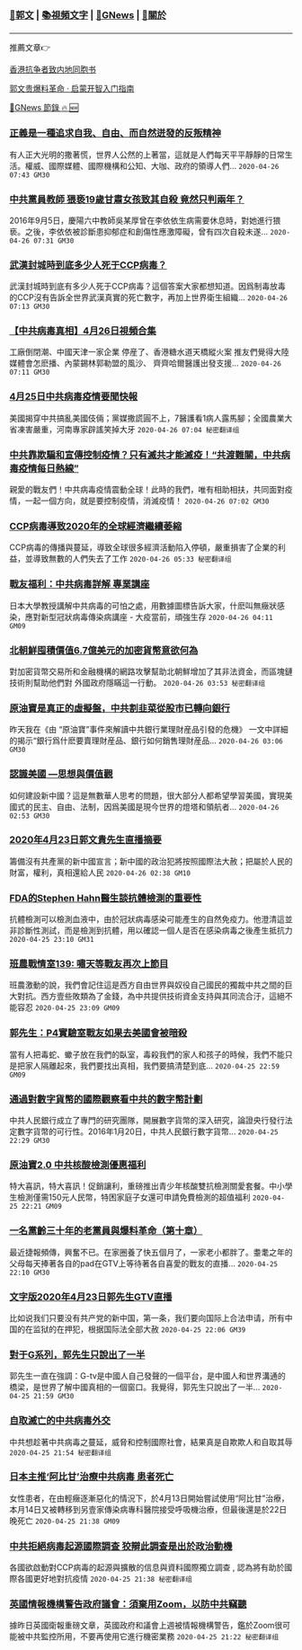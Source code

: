 ###  [:eagle:郭文](https://github.com/ourhimalayas/txt) | [:books:視頻文字](https://github.com/ourhimalayas/txt/blob/master/content/README.md) | [:newspaper:GNews](https://github.com/ourhimalayas/txt/blob/master/content/gnews/README.md) | [:pray:關於](https://github.com/ourhimalayas/home/tree/master/about)
---

推薦文章:point_right:

[香港抗争者致内地同胞书](https://github.com/ourhimalayas/news/blob/master/2019/08/a_letter_from_the_hong_kong_people.md)

[郭文贵爆料革命 · 启蒙开智入门指南](https://github.com/ourhimalayas/txt/issues/1)

[:newspaper:GNews 節錄 :fire: :new:](https://github.com/ourhimalayas/txt/blob/master/content/gnews/README.md) 



### [正義是一種追求自我、自由、而自然迸發的反叛精神](/content/gnews/1/README.md)

有人正大光明的撒著慌，世界人公然的上著當，這就是人們每天平平靜靜的日常生活。權威、國際媒體、國際機構和公知、大咖、政府的領導人們...  `2020-04-26 07:43 GM30`

### [中共黨員教師 猥亵19歲甘肅女孩致其自殺 竟然只判兩年？](/content/gnews/2/README.md)

2016年9月5日，慶陽六中教師吳某厚曾在李依依生病需要休息時，對她進行猥亵。之後，李依依被診斷患抑郁症和創傷性應激障礙，曾有四次自殺未遂...  `2020-04-26 07:31 GM30`

### [武漢封城時到底多少人死于CCP病毒？](/content/gnews/3/README.md)

武漢封城時到底有多少人死于CCP病毒？這個答案大家都想知道。因爲制毒放毒的CCP沒有告訴全世界武漢真實的死亡數字，再加上世界衛生組織...  `2020-04-26 07:13 GM30`

### [【中共病毒真相】4月26日視頻合集](/content/gnews/4/README.md)

工廠倒閉潮、中國天津一家企業 停産了、香港糖水道天橋縱火案 推友們覺得大陸媒體會怎麽播、內蒙錫林郭勒盟的風沙、 齊齊哈爾醫護出發支援...  `2020-04-26 07:11 GM30`

### [4月25日中共病毒疫情要聞快報](/content/gnews/5/README.md)

美國揭穿中共搞亂美國伎倆；黨媒撒謊圓不上，7醫護看1病人露馬腳；全國農業大省凍害嚴重，河南專家辟謠笑掉大牙  `2020-04-26 07:04 秘密翻译组`

### [中共靠欺騙和宣傳控制疫情？只有滅共才能滅疫！“共渡難關，中共病毒疫情每日熱線”](/content/gnews/6/README.md)

親愛的戰友們！中共病毒疫情震動全球！此時的我們，唯有相助相扶，共同面對疫情，一起一個方向，就是要控制疫情，消滅疫情！  `2020-04-26 07:02 GM30`

### [CCP病毒導致2020年的全球經濟繼續萎縮](/content/gnews/7/README.md)

CCP病毒的傳播與蔓延，導致全球很多經濟活動陷入停頓，嚴重損害了企業的利益，並導致無數的人們失去了工作  `2020-04-26 05:33 秘密翻译组`

### [戰友福利：中共病毒詳解 專業講座](/content/gnews/8/README.md)

日本大學教授講解中共病毒的可怕之處，用數據圖標告訴大家，什麽叫無癥狀感染，應對新型冠狀病毒傳染病講座 - 大疫當前，頑強生存  `2020-04-26 04:11 GM09`

### [北朝鮮囤積價值6.7億美元的加密貨幣意欲何為](/content/gnews/9/README.md)

對加密貨幣交易所和金融機構的網路攻擊幫助北朝鮮增加了其非法資金，而區塊鏈技術則幫助他們對 外國政府隱瞞這一行動。  `2020-04-26 03:53 秘密翻译组`

### [原油寶是真正的虛擬盤，中共割韭菜從股市已轉向銀行](/content/gnews/10/README.md)

昨天我在《由 “原油寶”事件來解讀中共銀行業理財産品引發的危機》 一文中詳細的揭示“銀行爲什麽要賣理財産品、銀行如何銷售理財産品...  `2020-04-26 03:06 GM30`

### [認識美國 —思想與價值觀](/content/gnews/11/README.md)

如何建設新中國？這是無數華人思考的問題，很大部分人都希望學習美國，實現美國式的民主、自由、法制，因爲美國是現今世界的燈塔和領航者...  `2020-04-26 02:53 GM30`

### [2020年4月23日郭文貴先生直播摘要](/content/gnews/12/README.md)

籌備沒有共產黨的新中國宣言；新中國的政治犯將按照國際法大赦；把屬於人民的財富，權利，真相還給人民  `2020-04-26 02:38 GM10`

### [FDA的Stephen Hahn醫生談抗體檢測的重要性](/content/gnews/13/README.md)

抗體檢測可以檢測血液中，由於冠狀病毒感染可能產生的自然免疫力。他澄清這並非診斷性測試，而是檢測到抗體，用以確認一個人是否在感染病毒之後產生抵抗力  `2020-04-25 23:10 GM31`

### [班農戰情室139: 嘯天等戰友再次上節目](/content/gnews/14/README.md)

班農激動的說，我們會記住這是西方自由世界與奴役自己國民的獨裁中共之間的巨大對抗。西方壹些敗類為了金錢，為中共提供技術資金支持與其同流合汙，這絕不能容忍  `2020-04-25 23:09 GM09`

### [郭先生：P4實驗室戰友如果去美國會被暗殺](/content/gnews/15/README.md)

當有人把毒蛇、蠍子放在我們的臥室，毒殺我們的家人和孩子的時候，我們不能只是把家人隔離起來，我們要找出真相，我們要搞清楚到底...  `2020-04-25 22:59 GM09`

### [通過對數字貨幣的國際觀察看中共的數字幣計劃](/content/gnews/16/README.md)

中共人民銀行成立了專門的研究團隊，開展數字貨幣的深入研究，論證央行發行法定數字貨幣的可行性。2016年1月20日，中共人民銀行數字貨幣...  `2020-04-25 22:29 GM30`

### [原油寶2.0 中共核酸檢測優惠福利](/content/gnews/17/README.md)

特大喜訊，特大喜訊！促銷讓利，重磅推出青少年核酸雙抗檢測關愛套餐。中小學生檢測僅需150元人民幣，特困家庭子女還可申請免費檢測的超值福利  `2020-04-25 22:21 GM09`

### [一名黨齡三十年的老黨員與爆料革命（第十章）](/content/gnews/18/README.md)

最近捷報頻傳，興奮不已。在家圈養了快五個月了，一家老小都胖了。耋耄之年的父母每天捧著各自的pad在GTV上等待著各自喜愛的戰友的直播...  `2020-04-25 22:10 GM30`

### [文字版2020年4月23日郭先生GTV直播](/content/gnews/19/README.md)

比如说我们只要没有共产党的新中国，第一条，我们要向国际上合法申请，所有中国的在监狱的在押犯，根据国际法全部大赦  `2020-04-25 22:06 GM39`

### [對于G系列，郭先生只說出了一半](/content/gnews/20/README.md)

郭先生一直在強調：G-tv是中國人自己發聲的一個平台，是中國人和世界溝通的橋梁，是世界了解中國真相的一個窗口。我覺得，郭先生只說出了一半...  `2020-04-25 21:59 GM30`

### [自取滅亡的中共病毒外交](/content/gnews/21/README.md)

中共想趁著中共病毒之蔓延，威脅和控制國際社會，結果真是自欺欺人和自取其辱  `2020-04-25 21:54 秘密翻译组`

### [日本主推‘阿比甘’治療中共病毒 患者死亡](/content/gnews/22/README.md)

女性患者，在由輕癥逐漸惡化的情況下，於4月13日開始嘗試使用“阿比甘”治療，本月14日又被轉移到另壹家傳染病專科醫院接受呼吸機治療，但最後還是於22日晚死亡  `2020-04-25 21:38 GM09`

### [中共拒絕病毒起源國際調查 狡辯此調查是出於政治動機](/content/gnews/23/README.md)

各國欲啟動對CCP病毒的起源與擴散的信息與資料國際獨立調查 , 認為將有助於國際各國更好地對抗疫情  `2020-04-25 21:38 秘密翻译组`

### [英國情報機構警告政府議會：須棄用Zoom，以防中共竊聽](/content/gnews/24/README.md)

據昨日英國衛報重磅文章，英國政府和議會上週被情報機構警告，鑑於Zoom很可能被中共監控所用，不要再使用它進行機密業務  `2020-04-25 21:22 秘密翻译组`

